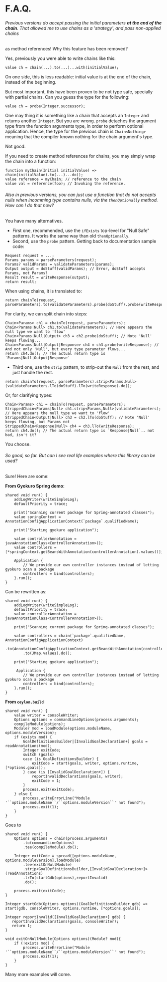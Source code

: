 # F.A.Q.

###### Previous versions do accept passing the initial parameters **at the end of the chain**. That allowed me to use chains as a 'strategy', and pass non-applied chains
as method references! Why this feature has been removed?

Yes, previously you were able to write chains like this:
```
value ch = chain(...).to(...)...with(initialValue);
```
On one side, this is less readable: initial value is at the end of the chain, instead of the beginning.

But most important, this have been proven to be not type safe, specially with partial chains.
Can you guess the type for the following:
```
value ch = probe(Integer.successor);
```
One may thing it is something like a chain that accepts an `Integer` and returns another `Integer`. But you are wrong.
`probe` detaches the argument type from the function arguments type, in order to perform optional application.
Hence, the type for the previous chain is `Chain<Nothing>` meaning that the compiler known nothing for the chain argument's type.

Not good.

If you need to create method references for chains, you may simply wrap the chain into a function:
  ```
  function myChain(Initial initialValue) => chain(initialValue).to(...)...do();
  value reference = myChain; // reference to the chain
  value val = reference(foo); // Invoking the reference.
  ```

###### Also in previous versions, you can just use a function that do not accepts nulls when incomming type contains nulls, via the `thenOptionally` method. How can I do that now?
You have many alternatives.
- First one, recommended, use the `ifExists` top-level for "Null Safe" patterns. It works the same way than old `thenOptionally`.
- Second, use the `probe` pattern. Getting back to documentation sample code:
```
Request request = ...;
Params params = parseParameters(request);
Params? validParams = validateParameters(params);
Output output = doStuff(validParams); // Error, doStuff accepts Params, not Params?
Result result = writeResponse(output);
return result;
```
When using chains, it is translated to:
```
return chainTo(request, parseParameters).to(validateParameters).probe(doStuff).probe(writeResponse).do()
```
For clarity, we can split chain into steps:
```
Chain<Params> ch1 = chainTo(request, parseParameters);
Chain<Params|Null> ch1.to(validateParameters); // Here appears the null type we want to 'flow'
Chain<Params|Null|Output> ch3 = ch2.probe(doStuff); // Note 'Null' keeps flowing...
Chain<Params|Null|Output|Response> ch4 = ch3.probe(writeResponse); // And not only 'Null', but every type parameter flows...
return ch4.do(); // The actual return type is `Params|Null|Output|Response`
```
- Third one, use the `strip` pattern, to strip-out the `Null` from the rest, and just handle the rest.
```
return chainTo(request, parseParameters).strip<Params,Null>(validateParameters.lTo(doStuff).lTo(writeResponse).do(); 
```
Or, for clarifying types:
```
Chain<Params> ch1 = chainTo(request, parseParameters);
StrippedChain<Params|Null> ch1.strip<Params,Null>(validateParameters); // Here appears the null type we want to 'flow'
StrippedChain<Output|Null> ch3 = ch2.lTo(doStuff); // Note 'Null' keeps flowing, but Params not 
StrippedChain<Response|Null> ch4 = ch3.lTo(writeResponse); 
return ch4.do(); // The actual return type is `Response|Null`.. not bad, isn't it?
```

You choose.

###### So good, so far. But can I see real life examples where this library can be used?
Sure! Here are some:

**From Gyokuro Spring demo:**
```
shared void run() {
    addLogWriter(writeSimpleLog);
    defaultPriority = trace;

    print("Scanning current package for Spring-annotated classes");
    value springContext = AnnotationConfigApplicationContext(`package`.qualifiedName);

    print("Starting gyokuro application");

    value controllerAnnotation = javaAnnotationClass<ControllerAnnotation>();
    value controllers = [*springContext.getBeansWithAnnotation(controllerAnnotation).values()];

    Application {
        // We provide our own controller instances instead of letting gyokuro scan a package
        controllers = bind(controllers);
    }.run();
}
```
Can be rewritten as:
```
shared void run() {
    addLogWriter(writeSimpleLog);
    defaultPriority = trace;
    value controllerAnnotation = javaAnnotationClass<ControllerAnnotation>();

    print("Scanning current package for Spring-annotated classes");

    value controllers = chain(`package`.qualifiedName, AnnotationConfigApplicationContext)
        .to(AnnotationConfigApplicationContext.getBeansWithAnnotation(controllerAnnotation))
        .to(JMap.values).do();

    print("Starting gyokuro application");

     Application {
        // We provide our own controller instances instead of letting gyokuro scan a package
        controllers = bind(controllers);
    }.run();
}

```


**From `ceylon.build`**
```
shared void run() {
    value writer = consoleWriter;
    Options options = commandLineOptions(process.arguments);
    compileModule(options);
    Module? mod = loadModule(options.moduleName, options.moduleVersion);
    if (exists mod) {
        GoalDefinitionsBuilder|[InvalidGoalDeclaration+] goals = readAnnotations(mod);
        Integer exitCode;
        switch (goals)
        case (is GoalDefinitionsBuilder) {
            exitCode = start(goals, writer, options.runtime, [*options.goals]);
        } case (is [InvalidGoalDeclaration+]) {
            reportInvalidDeclarations(goals, writer);
            exitCode = 1;
        }
        process.exit(exitCode);
    } else {
        process.writeErrorLine("Module '``options.moduleName``/``options.moduleVersion``' not found");
        process.exit(1);
    }
}
```
Goes to
```
shared void run() {
    Options options = chain(process.arguments)
        .to(commandLineOptions)
        .tee(compileModule).do();
    
    Integer exitCode = spread([options.moduleName, options.moduleVersion],loadModule)
        .tee(exitOnNullModule)
        .strip<GoalDefinitionsBuilder,[InvalidGoalDeclaration+]>(readAnnotations)
        .lrTo(startGdb(options),reportInvalid)
        .do();
        
    process.exit(exitCode);
}

Integer startGdb(Options options)(GoalDefinitionsBuilder gdb) => start(gdb, consoleWriter, options.runtime, [*options.goals]);

Integer reportInvalid([InvalidGoalDeclaration+] gdb) {
   reportInvalidDeclarations(goals, consoleWriter);
   return 1;
}

void exitOnNullModule(Options options)(Module? mod){
    if (!exists mod) {
        process.writeErrorLine("Module '``options.moduleName``/``options.moduleVersion``' not found");
        process.exit(1);
    }
}
```
Many more examples will come.
